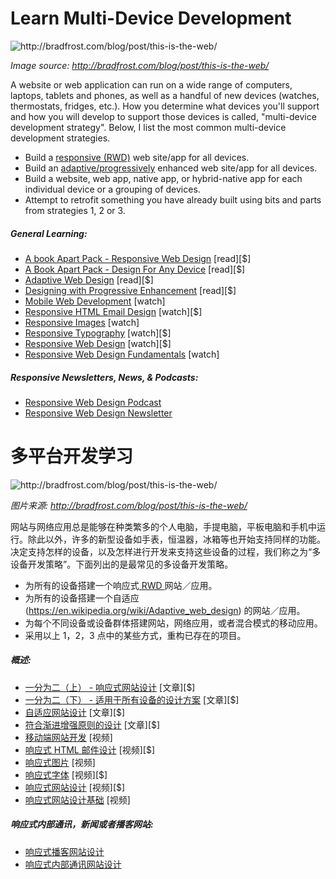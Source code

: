 # Learn Multi-Device Development

![](../images/things.jpg "http://bradfrost.com/blog/post/this-is-the-web/")

<cite>Image source: <a href="http://bradfrost.com/blog/post/this-is-the-web/">http://bradfrost.com/blog/post/this-is-the-web/</a></cite>

A website or web application can run on a wide range of computers, laptops, tablets and phones, as well as a handful of new devices (watches, thermostats, fridges, etc.). How you determine what devices you'll support and how you will develop to support those devices is called, "multi-device development strategy". Below, I list the most common multi-device development strategies.

* Build a [responsive (RWD)](https://en.wikipedia.org/wiki/Responsive_web_design) web site/app for all devices.
* Build an [adaptive/progressively](https://en.wikipedia.org/wiki/Adaptive_web_design) enhanced web site/app for all devices.
* Build a website, web app, native app, or hybrid-native app for each individual device or a grouping of devices.
* Attempt to retrofit something you have already built using bits and parts from strategies 1, 2 or 3.

##### General Learning:

* [A book Apart Pack - Responsive Web Design](https://abookapart.com/collections/responsive-design) [read][$]
* [A Book Apart Pack - Design For Any Device](https://abookapart.com/collections/design-for-any-device) [read][$]
* [Adaptive Web Design](https://www.amazon.com/gp/product/0134216148?&_encoding=UTF8&tag=frontend-handbook-20&linkCode=ur2&linkId=defa398e66db76e7edbb8ddfa28caa1e&camp=1789&creative=9325) [read][$]
* [Designing with Progressive Enhancement](https://www.amazon.com/Designing-Progressive-Enhancement-Building-Everyone/dp/0321658884/?&_encoding=UTF8&tag=frontend-handbook-20&linkCode=ur2&linkId=bdac6f12a3d24fe694468aa8145001eb&camp=1789&creative=9325) [read][$]
* [Mobile Web Development](https://www.udacity.com/course/mobile-web-development--cs256) [watch]
* [Responsive HTML Email Design](https://frontendmasters.com/courses/responsive-email/) [watch][$]
* [Responsive Images](https://www.udacity.com/course/responsive-images--ud882) [watch]
* [Responsive Typography](https://www.pluralsight.com/courses/responsive-typography) [watch][$]
* [Responsive Web Design](https://frontendmasters.com/courses/responsive-web-design/) [watch][$]
* [Responsive Web Design Fundamentals](https://www.udacity.com/course/responsive-web-design-fundamentals--ud893) [watch]

##### Responsive Newsletters, News, &amp; Podcasts:

* [Responsive Web Design Podcast](https://responsivewebdesign.com/podcast/)
* [Responsive Web Design Newsletter](https://responsivewebdesign.com/newsletter/)


# 多平台开发学习

![](../images/things.jpg "http://bradfrost.com/blog/post/this-is-the-web/")

<cite>图片来源: <a href="http://bradfrost.com/blog/post/this-is-the-web/">http://bradfrost.com/blog/post/this-is-the-web/</a></cite>

网站与网络应用总是能够在种类繁多的个人电脑，手提电脑，平板电脑和手机中运行。除此以外，许多的新型设备如手表，恒温器，冰箱等也开始支持同样的功能。决定支持怎样的设备，以及怎样进行开发来支持这些设备的过程，我们称之为“多设备开发策略”。下面列出的是最常见的多设备开发策略。

* 为所有的设备搭建一个响应式[ RWD ](https://en.wikipedia.org/wiki/Responsive_web_design)网站／应用。
* 为所有的设备搭建一个自适应 (https://en.wikipedia.org/wiki/Adaptive_web_design) 的网站／应用。
* 为每个不同设备或设备群体搭建网站，网络应用，或者混合模式的移动应用。
* 采用以上 1，2，3 点中的某些方式，重构已存在的项目。

##### 概述:

* [一分为二（上） - 响应式网站设计](https://abookapart.com/collections/responsive-design) [文章][$]
* [一分为二（下） - 适用于所有设备的设计方案](https://abookapart.com/collections/design-for-any-device) [文章][$]
* [自适应网站设计](https://www.amazon.com/gp/product/0134216148?&_encoding=UTF8&tag=frontend-handbook-20&linkCode=ur2&linkId=defa398e66db76e7edbb8ddfa28caa1e&camp=1789&creative=9325) [文章][$]
* [符合渐进增强原则的设计](https://www.amazon.com/Designing-Progressive-Enhancement-Building-Everyone/dp/0321658884/?&_encoding=UTF8&tag=frontend-handbook-20&linkCode=ur2&linkId=bdac6f12a3d24fe694468aa8145001eb&camp=1789&creative=9325) [文章][$]
* [移动端网站开发](https://www.udacity.com/course/mobile-web-development--cs256) [视频]
* [响应式 HTML 邮件设计](https://frontendmasters.com/courses/responsive-email/) [视频][$]
* [响应式图片](https://www.udacity.com/course/responsive-images--ud882) [视频]
* [响应式字体](https://www.pluralsight.com/courses/responsive-typography) [视频][$]
* [响应式网站设计](https://frontendmasters.com/courses/responsive-web-design/) [视频][$]
* [响应式网站设计基础](https://www.udacity.com/course/responsive-web-design-fundamentals--ud893) [视频]

##### 响应式内部通讯，新闻或者播客网站:

* [响应式播客网站设计](https://responsivewebdesign.com/podcast/)
* [响应式内部通讯网站设计](https://responsivewebdesign.com/newsletter/)

























